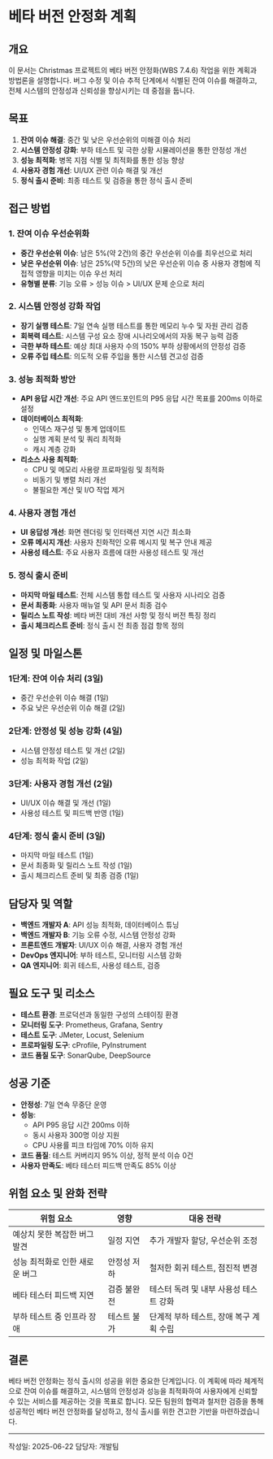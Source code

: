 # 베타 버전 안정화 계획

## 개요

이 문서는 Christmas 프로젝트의 베타 버전 안정화(WBS 7.4.6) 작업을 위한 계획과 방법론을 설명합니다. 버그 수정 및 이슈 추적 단계에서 식별된 잔여 이슈를 해결하고, 전체 시스템의 안정성과 신뢰성을 향상시키는 데 중점을 둡니다.

## 목표

1. **잔여 이슈 해결**: 중간 및 낮은 우선순위의 미해결 이슈 처리
2. **시스템 안정성 강화**: 부하 테스트 및 극한 상황 시뮬레이션을 통한 안정성 개선
3. **성능 최적화**: 병목 지점 식별 및 최적화를 통한 성능 향상
4. **사용자 경험 개선**: UI/UX 관련 이슈 해결 및 개선
5. **정식 출시 준비**: 최종 테스트 및 검증을 통한 정식 출시 준비

## 접근 방법

### 1. 잔여 이슈 우선순위화

- **중간 우선순위 이슈**: 남은 5%(약 2건)의 중간 우선순위 이슈를 최우선으로 처리
- **낮은 우선순위 이슈**: 남은 25%(약 5건)의 낮은 우선순위 이슈 중 사용자 경험에 직접적 영향을 미치는 이슈 우선 처리
- **유형별 분류**: 기능 오류 > 성능 이슈 > UI/UX 문제 순으로 처리

### 2. 시스템 안정성 강화 작업

- **장기 실행 테스트**: 7일 연속 실행 테스트를 통한 메모리 누수 및 자원 관리 검증
- **회복력 테스트**: 시스템 구성 요소 장애 시나리오에서의 자동 복구 능력 검증
- **극한 부하 테스트**: 예상 최대 사용자 수의 150% 부하 상황에서의 안정성 검증
- **오류 주입 테스트**: 의도적 오류 주입을 통한 시스템 견고성 검증

### 3. 성능 최적화 방안

- **API 응답 시간 개선**: 주요 API 엔드포인트의 P95 응답 시간 목표를 200ms 이하로 설정
- **데이터베이스 최적화**: 
  - 인덱스 재구성 및 통계 업데이트
  - 실행 계획 분석 및 쿼리 최적화
  - 캐시 계층 강화
- **리소스 사용 최적화**:
  - CPU 및 메모리 사용량 프로파일링 및 최적화
  - 비동기 및 병렬 처리 개선
  - 불필요한 계산 및 I/O 작업 제거

### 4. 사용자 경험 개선

- **UI 응답성 개선**: 화면 렌더링 및 인터랙션 지연 시간 최소화
- **오류 메시지 개선**: 사용자 친화적인 오류 메시지 및 복구 안내 제공
- **사용성 테스트**: 주요 사용자 흐름에 대한 사용성 테스트 및 개선

### 5. 정식 출시 준비

- **마지막 마일 테스트**: 전체 시스템 통합 테스트 및 사용자 시나리오 검증
- **문서 최종화**: 사용자 매뉴얼 및 API 문서 최종 검수
- **릴리스 노트 작성**: 베타 버전 대비 개선 사항 및 정식 버전 특징 정리
- **출시 체크리스트 준비**: 정식 출시 전 최종 점검 항목 정의

## 일정 및 마일스톤

### 1단계: 잔여 이슈 처리 (3일)
- 중간 우선순위 이슈 해결 (1일)
- 주요 낮은 우선순위 이슈 해결 (2일)

### 2단계: 안정성 및 성능 강화 (4일)
- 시스템 안정성 테스트 및 개선 (2일)
- 성능 최적화 작업 (2일)

### 3단계: 사용자 경험 개선 (2일)
- UI/UX 이슈 해결 및 개선 (1일)
- 사용성 테스트 및 피드백 반영 (1일)

### 4단계: 정식 출시 준비 (3일)
- 마지막 마일 테스트 (1일)
- 문서 최종화 및 릴리스 노트 작성 (1일)
- 출시 체크리스트 준비 및 최종 검증 (1일)

## 담당자 및 역할

- **백엔드 개발자 A**: API 성능 최적화, 데이터베이스 튜닝
- **백엔드 개발자 B**: 기능 오류 수정, 시스템 안정성 강화
- **프론트엔드 개발자**: UI/UX 이슈 해결, 사용자 경험 개선
- **DevOps 엔지니어**: 부하 테스트, 모니터링 시스템 강화
- **QA 엔지니어**: 회귀 테스트, 사용성 테스트, 검증

## 필요 도구 및 리소스

- **테스트 환경**: 프로덕션과 동일한 구성의 스테이징 환경
- **모니터링 도구**: Prometheus, Grafana, Sentry
- **테스트 도구**: JMeter, Locust, Selenium
- **프로파일링 도구**: cProfile, PyInstrument
- **코드 품질 도구**: SonarQube, DeepSource

## 성공 기준

- **안정성**: 7일 연속 무중단 운영
- **성능**: 
  - API P95 응답 시간 200ms 이하
  - 동시 사용자 300명 이상 지원
  - CPU 사용률 피크 타임에 70% 이하 유지
- **코드 품질**: 테스트 커버리지 95% 이상, 정적 분석 이슈 0건
- **사용자 만족도**: 베타 테스터 피드백 만족도 85% 이상

## 위험 요소 및 완화 전략

| 위험 요소 | 영향 | 대응 전략 |
|----------|------|----------|
| 예상치 못한 복잡한 버그 발견 | 일정 지연 | 추가 개발자 할당, 우선순위 조정 |
| 성능 최적화로 인한 새로운 버그 | 안정성 저하 | 철저한 회귀 테스트, 점진적 변경 |
| 베타 테스터 피드백 지연 | 검증 불완전 | 테스터 독려 및 내부 사용성 테스트 강화 |
| 부하 테스트 중 인프라 장애 | 테스트 불가 | 단계적 부하 테스트, 장애 복구 계획 수립 |

## 결론

베타 버전 안정화는 정식 출시의 성공을 위한 중요한 단계입니다. 이 계획에 따라 체계적으로 잔여 이슈를 해결하고, 시스템의 안정성과 성능을 최적화하여 사용자에게 신뢰할 수 있는 서비스를 제공하는 것을 목표로 합니다. 모든 팀원의 협력과 철저한 검증을 통해 성공적인 베타 버전 안정화를 달성하고, 정식 출시를 위한 견고한 기반을 마련하겠습니다.

---
작성일: 2025-06-22
담당자: 개발팀 